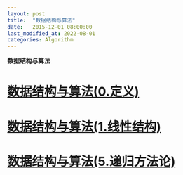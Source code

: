 ```yaml
---
layout: post
title:  "数据结构与算法"
date:   2015-12-01 08:00:00
last_modified_at: 2022-08-01
categories: Algorithm
---
```

**数据结构与算法**


# [数据结构与算法(0.定义)](./2022-08-01-data-structure-algorithm-definition.md)

# [数据结构与算法(1.线性结构)](./2022-08-02-data-structure-algorithm-linear.md)

# [数据结构与算法(5.递归方法论)](./2022-08-06-data-structure-algorithm-recursive-methodology.md)